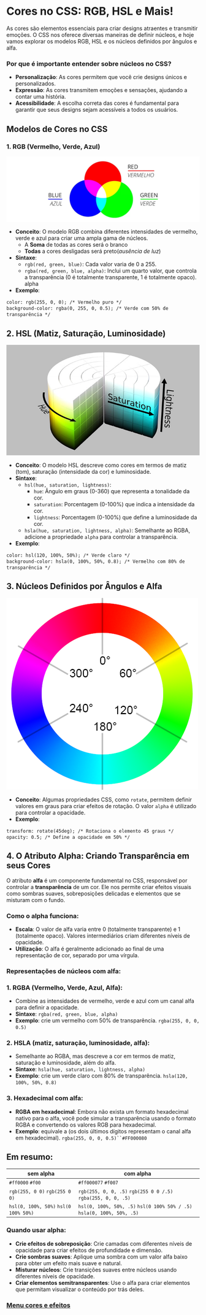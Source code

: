 # Cores no CSS: RGB, HSL e Mais!

As cores são elementos essenciais para criar designs atraentes e transmitir emoções. O CSS nos oferece diversas maneiras de definir núcleos, e hoje vamos explorar os modelos RGB, HSL e os núcleos definidos por ângulos e alfa.

### Por que é importante entender sobre núcleos no CSS?

- **Personalização**: As cores permitem que você crie designs únicos e personalizados.
- **Expressão**: As cores transmitem emoções e sensações, ajudando a contar uma história.
- **Acessibilidade**: A escolha correta das cores é fundamental para garantir que seus designs sejam acessíveis a todos os usuários.
## Modelos de Cores no CSS

### 1. RGB (Vermelho, Verde, Azul)

<img src="img/rgb.webp">

- **Conceito**: O modelo RGB combina diferentes intensidades de vermelho, verde e azul para criar uma ampla gama de núcleos.
  - A **Soma** de todas as cores será o branco
  - **Todas** a cores desligadas será preto(*ausência de luz*)
- **Sintaxe**:
  - `rgb(red, green, blue)`: Cada valor varia de 0 a 255.
  - `rgba(red, green, blue, alpha)`: Inclui um quarto valor, que controla a transparência (0 é totalmente transparente, 1 é totalmente opaco). alpha
- **Exemplo**:

```
color: rgb(255, 0, 0); /* Vermelho puro */
background-color: rgba(0, 255, 0, 0.5); /* Verde com 50% de transparência */
```

## 2. HSL (Matiz, Saturação, Luminosidade)

<img src="img/hsl.jpg">

- **Conceito**: O modelo HSL descreve como cores em termos de matiz (tom), saturação (intensidade da cor) e luminosidade.
- **Sintaxe**:
  - `hsl(hue, saturation, lightness)`:
     - `hue`: Ângulo em graus (0-360) que representa a tonalidade da cor.
     - `saturation`: Porcentagem (0-100%) que indica a intensidade da cor.
     - `lightness`: Porcentagem (0-100%) que define a luminosidade da cor.
  - `hsla(hue, saturation, lightness, alpha)`: Semelhante ao RGBA, adicione a propriedade `alpha` para controlar a transparência.
- **Exemplo**:

```
color: hsl(120, 100%, 50%); /* Verde claro */
background-color: hsla(0, 100%, 50%, 0.8); /* Vermelho com 80% de transparência */
```

## 3. Núcleos Definidos por Ângulos e Alfa

<img src="img/angulo.png">

- **Conceito**: Algumas propriedades CSS, como `rotate`, permitem definir valores em graus para criar efeitos de rotação. O valor `alpha` é utilizado para controlar a opacidade.
- **Exemplo**:

```
transform: rotate(45deg); /* Rotaciona o elemento 45 graus */
opacity: 0.5; /* Define a opacidade em 50% */
```

## 4. O Atributo Alpha: Criando Transparência em seus Cores

O atributo **alfa** é um componente fundamental no CSS, responsável por controlar a **transparência** de um cor. Ele nos permite criar efeitos visuais como sombras suaves, sobreposições delicadas e elementos que se misturam com o fundo.

### Como o alpha funciona:

- **Escala**: O valor de alfa varia entre 0 (totalmente transparente) e 1 (totalmente opaco). Valores intermediários criam diferentes níveis de opacidade.
- **Utilização**: O alfa é geralmente adicionado ao final de uma representação de cor, separado por uma vírgula.

### Representações de núcleos com alfa:

### 1. RGBA (Vermelho, Verde, Azul, Alfa):

  - Combine as intensidades de vermelho, verde e azul com um canal alfa para definir a opacidade.
  - **Sintaxe**: `rgba(red, green, blue, alpha)`
  - **Exemplo**: crie um vermelho com 50% de transparência. `rgba(255, 0, 0, 0.5)`

### 2. HSLA (matiz, saturação, luminosidade, alfa):

  - Semelhante ao RGBA, mas descreve a cor em termos de matiz, saturação e luminosidade, além do alfa.
  - **Sintaxe**: `hsla(hue, saturation, lightness, alpha)`
  - **Exemplo**: crie um verde claro com 80% de transparência. `hsla(120, 100%, 50%, 0.8)`

### 3. Hexadecimal com alfa:

- **RGBA em hexadecimal**: Embora não exista um formato hexadecimal nativo para o alfa, você pode simular a transparência usando o formato RGBA e convertendo os valores RGB para hexadecimal.
- **Exemplo**: equivale a (os dois últimos dígitos representam o canal alfa em hexadecimal). `rgba(255, 0, 0, 0.5)``#FF000080`

## Em resumo:

| **sem alpha** | **com alpha** |
|---------------|---------------|
|`#ff0000`  `#f00`| `#ff000077` `#f007`|
| `rgb(255, 0 0)`  `rgb(255 0 0)` | `rgb(255, 0, 0, .5)`  `rgb(255 0 0 /.5)` `rgba(255, 0, 0, .5)`|
|`hsl(0, 100%, 50%)` `hsl(0 100% 50%)`| `hsl(0, 100%, 50%, .5)` `hsl(0 100% 50% / .5)` `hsla(0, 100%, 50%, .5)`|

### Quando usar alpha:

- **Crie efeitos de sobreposição**: Crie camadas com diferentes níveis de opacidade para criar efeitos de profundidade e dimensão.
- **Crie sombras suaves**: Aplique uma sombra com um valor alfa baixo para obter um efeito mais suave e natural.
- **Misturar núcleos**: Crie transições suaves entre núcleos usando diferentes níveis de opacidade.
- **Criar elementos semitransparentes**: Use o alfa para criar elementos que permitam visualizar o conteúdo por trás deles.

### [Menu cores e efeitos](menu_cores-efeitos.md)

